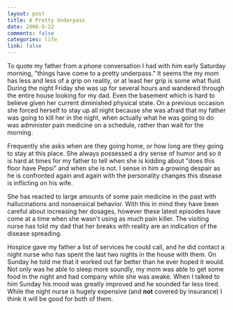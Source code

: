 ```yaml
--- 
layout: post
title: A Pretty Underpass
date: 2006-5-22
comments: false
categories: life
link: false
---
```

To quote my father from a phone conversation I had with him early Saturday morning, "things have come to a pretty underpass." It seems the my mom has less and less of a grip on reality, or at least her grip is some what fluid. During the night Friday she was up for several hours and wandered through the entire house looking for my dad. Even the basement which is hard to believe given her current diminished physical state. On a previous occasion she forced herself to stay up all night because she was afraid that my father was going to kill her in the night, when actually what he was going to do was administer pain medicine on a schedule, rather than wait for the morning.

Frequently she asks when are they going home, or how long are they going to stay at this place. She always possessed a dry sense of humor and so it is hard at times for my father to tell when she is kidding about "does this floor have Pepsi" and when she is not. I sense in him a growing despair as he is confronted again and again with the personality changes this disease is inflicting on his wife.

She has reacted to large amounts of some pain medicine in the past with hallucinations and nonsensical behavior. With this in mind they have been careful about increasing her dosages, however these latest episodes have come at a time when she wasn't using as much pain killer. The visiting nurse has told my dad that her breaks with reality are an indication of the disease spreading.

Hospice gave my father a list of services he could call, and he did contact a night nurse who has spent the last two nights in the house with them. On Sunday he told me that it worked out far better than he ever hoped it would. Not only was he able to sleep more soundly, my mom was able to get some food in the night and had company while she was awake.  When I talked to him Sunday his mood was greatly improved and he sounded far less tired.  While the night nurse is hugely expensive (and <strong>not</strong> covered by insurance) I think it will be good for both of them.
